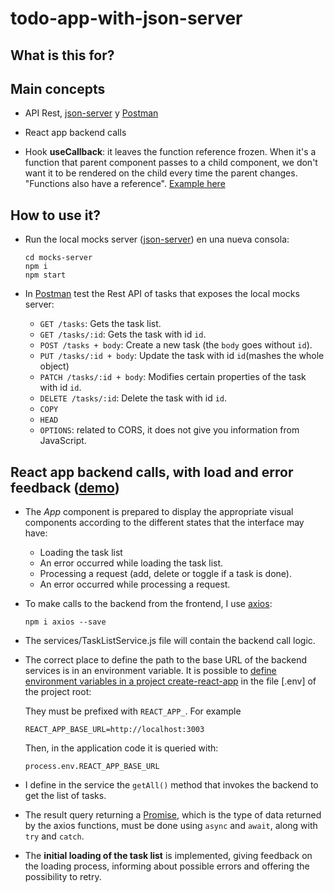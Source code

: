 # todo-app-with-json-server

## What is this for?

## Main concepts

- API Rest, [json-server](https://github.com/typicode/json-server) y [Postman](https://www.postman.com/)

- React app backend calls

- Hook **useCallback**: it leaves the function reference frozen. When it's a function that parent component passes to a child component, we don't want it to be rendered on the child every time the parent changes. "Functions also have a reference".
[Example here](https://www.w3schools.com/react/react_usecallback.asp)


## How to use it?

- Run the local mocks server ([json-server](https://github.com/typicode/json-server)) en una nueva consola:
  ```
  cd mocks-server
  npm i
  npm start
  ```

- In [Postman](https://www.postman.com/) test the Rest API of tasks that exposes the local mocks server:

    - `GET /tasks`: Gets the task list.
    - `GET /tasks/:id`: Gets the task with id `id`.
    - `POST /tasks + body`: Create a new task (the `body` goes without `id`). 
    - `PUT /tasks/:id + body`: Update the task with id `id`(mashes the whole object)
    - `PATCH /tasks/:id + body`: Modifies certain properties of the task with id `id`.
    - `DELETE /tasks/:id`: Delete the task with id `id`.
    - `COPY`
    - `HEAD`
    - `OPTIONS`: related to CORS, it does not give you information from JavaScript.

## React app backend calls, with load and error feedback ([demo](https://at-react-course.herokuapp.com/tasks)) 

- The _App_ component is prepared to display the appropriate visual components according to the different states that the interface may have:
  
  - Loading the task list
  - An error occurred while loading the task list.
  - Processing a request (add, delete or toggle if a task is done).
  - An error occurred while processing a request.

- To make calls to the backend from the frontend, I use [axios](https://github.com/axios/axios):
  ```
  npm i axios --save
  ```

- The services/TaskListService.js file will contain the backend call logic.
  
- The correct place to define the path to the base URL of the backend services is in an environment variable. It is possible to
[define environment variables in a project create-react-app](https://create-react-app.dev/docs/adding-custom-environment-variables/#adding-development-environment-variables-in-env) in the file [.env] of the project root: 

  They must be prefixed with `REACT_APP_`. For example
  ```
  REACT_APP_BASE_URL=http://localhost:3003
  ```
  Then, in the application code it is queried with:
  ```
  process.env.REACT_APP_BASE_URL
  ```

- I define in the service the `getAll()` method that invokes the backend to get the list of tasks.

- The result query returning a 
  [Promise](https://developer.mozilla.org/es/docs/Web/JavaScript/Referencia/Objetos_globales/Promise),
  which is the type of data returned by the axios functions, must be done using `async` and `await`, along with `try` and `catch`.

- The **initial loading of the task list** is implemented, giving feedback on the loading process, informing about possible errors and offering the possibility to retry.
  